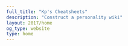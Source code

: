 ```yaml
---
full_title: "Kp's Cheatsheets"
description: "Construct a personality wiki"
layout: 2017/home
og_type: website
type: home
---
```

